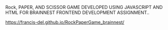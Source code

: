 Rock, PAPER, AND SCISSOR GAME DEVELOPED USING JAVASCRIPT AND HTML FOR BRAINNEST FRONTEND DEVELOPMENT ASSIGNMENT..

https://francis-del.github.io/RockPaperGame_brainnest/
